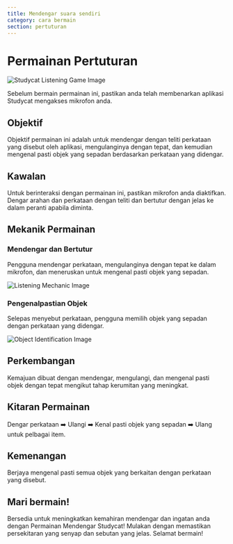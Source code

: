 ```yaml
---
title: Mendengar suara sendiri
category: cara bermain
section: pertuturan
---
```

# Permainan Pertuturan


![Studycat Listening Game Image](https://help.studycat.com/hc/article_attachments/34787998441881)


Sebelum bermain permainan ini, pastikan anda telah membenarkan aplikasi Studycat mengakses mikrofon anda.


 


## Objektif


Objektif permainan ini adalah untuk mendengar dengan teliti perkataan yang disebut oleh aplikasi, mengulanginya dengan tepat, dan kemudian mengenal pasti objek yang sepadan berdasarkan perkataan yang didengar.


 


## Kawalan


Untuk berinteraksi dengan permainan ini, pastikan mikrofon anda diaktifkan. Dengar arahan dan perkataan dengan teliti dan bertutur dengan jelas ke dalam peranti apabila diminta.


 


## Mekanik Permainan


### Mendengar dan Bertutur


Pengguna mendengar perkataan, mengulanginya dengan tepat ke dalam mikrofon, dan meneruskan untuk mengenal pasti objek yang sepadan.


![Listening Mechanic Image](https://help.studycat.com/hc/article_attachments/34787998444057)


 


### Pengenalpastian Objek


Selepas menyebut perkataan, pengguna memilih objek yang sepadan dengan perkataan yang didengar.


 


![Object Identification Image](https://help.studycat.com/hc/article_attachments/34787998447001)


## Perkembangan


Kemajuan dibuat dengan mendengar, mengulangi, dan mengenal pasti objek dengan tepat mengikut tahap kerumitan yang meningkat.


 


## Kitaran Permainan


Dengar perkataan ➡️ Ulangi ➡️ Kenal pasti objek yang sepadan ➡️ Ulang untuk pelbagai item.


 


## Kemenangan


Berjaya mengenal pasti semua objek yang berkaitan dengan perkataan yang disebut.


 


## Mari bermain!


Bersedia untuk meningkatkan kemahiran mendengar dan ingatan anda dengan Permainan Mendengar Studycat! Mulakan dengan memastikan persekitaran yang senyap dan sebutan yang jelas. Selamat bermain!